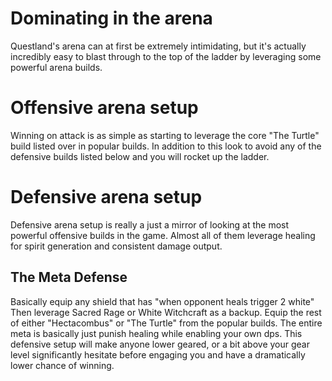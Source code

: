 # Dominating in the arena
Questland's arena can at first be extremely intimidating, but it's
actually incredibly easy to blast through to the top of the ladder
by leveraging some powerful arena builds.

# Offensive arena setup
Winning on attack is as simple as starting to leverage the core
"The Turtle" build listed over in popular builds. In addition to 
this look to avoid any of the defensive builds listed below and 
you will rocket up the ladder.

# Defensive arena setup
Defensive arena setup is really a just a mirror of looking at the
most powerful offensive builds in the game. Almost all of them 
leverage healing for spirit generation and consistent damage output.

## The Meta Defense
Basically equip any shield that has "when opponent heals trigger 2 white"
Then leverage Sacred Rage or White Witchcraft as a backup. Equip the rest
of either "Hectacombus" or "The Turtle" from the popular builds. The entire
meta is basically just punish healing while enabling your own dps.  This 
defensive setup will make anyone lower geared, or a bit above your gear 
level significantly hesitate before engaging you and have a dramatically 
lower chance of winning.